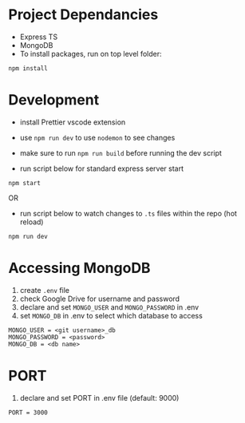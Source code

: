 # Project Dependancies

- Express TS
- MongoDB
- To install packages, run on top level folder:

```
npm install
```

# Development

- install Prettier vscode extension
- use `npm run dev` to use `nodemon` to see changes
- make sure to run `npm run build` before running the dev script

- run script below for standard express server start
```
npm start
```
OR
- run script below to watch changes to `.ts` files within the repo (hot reload)
```
npm run dev
```

# Accessing MongoDB

1. create `.env` file
2. check Google Drive for username and password
3. declare and set `MONGO_USER` and `MONGO_PASSWORD` in .env
4. set `MONGO_DB` in .env to select which database to access

```
MONGO_USER = <git username>_db
MONGO_PASSWORD = <password>
MONGO_DB = <db name>
```

# PORT

1. declare and set PORT in .env file (default: 9000)

```
PORT = 3000
```
